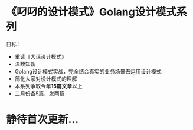 # 《叼叼的设计模式》Golang设计模式系列

目标：
- 重读《大话设计模式》
- 温故知新
- Golang设计模式实战，完全结合真实的业务场景去运用设计模式
- 简化大家对设计模式的理解
- 本系列争取今年**15篇文章**以上
- 三月份备5篇，发两篇

# 静待首次更新...
